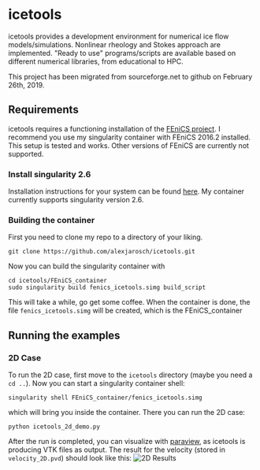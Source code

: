 # icetools
icetools provides a development environment for numerical ice flow models/simulations. Nonlinear rheology and Stokes approach are implemented. "Ready to use" programs/scripts are available based on different numerical libraries, from educational to HPC.

This project has been migrated from sourceforge.net to github on February 26th, 2019.

## Requirements

icetools requires a functioning installation of the [FEniCS project](https://fenicsproject.org/).
I recommend you use my singularity container with FEniCS 2016.2 installed.
This setup is tested and works. Other versions of FEniCS are currently not supported.

### Install singularity 2.6

Installation instructions for your system can be found [here](https://www.sylabs.io/guides/2.6/user-guide/installation.html).
My container currently supports singularity version 2.6.

### Building the container

First you need to clone my repo to a directory of your liking.
```shell
git clone https://github.com/alexjarosch/icetools.git
```
Now you can build the singularity container with
```shell
cd icetools/FEniCS_container
sudo singularity build fenics_icetools.simg build_script
```
This will take a while, go get some coffee.
When the container is done, the file `fenics_icetools.simg` will be created, which is the FEniCS_container

## Running the examples

### 2D Case

To run the 2D case, first move to the `icetools` directory (maybe you need a `cd ..`).
Now you can start a singularity container shell:
```shell
singularity shell FEniCS_container/fenics_icetools.simg
```
which will bring you inside the container. There you can run the 2D case:
```shell
python icetools_2d_demo.py
```
After the run is completed, you can visualize with [paraview](https://www.paraview.org/), as icetools is producing VTK files as output.
The result for the velocity (stored in `velocity_2D.pvd`) should look like this:
![2D Results](figs/2d_results.jpeg")
